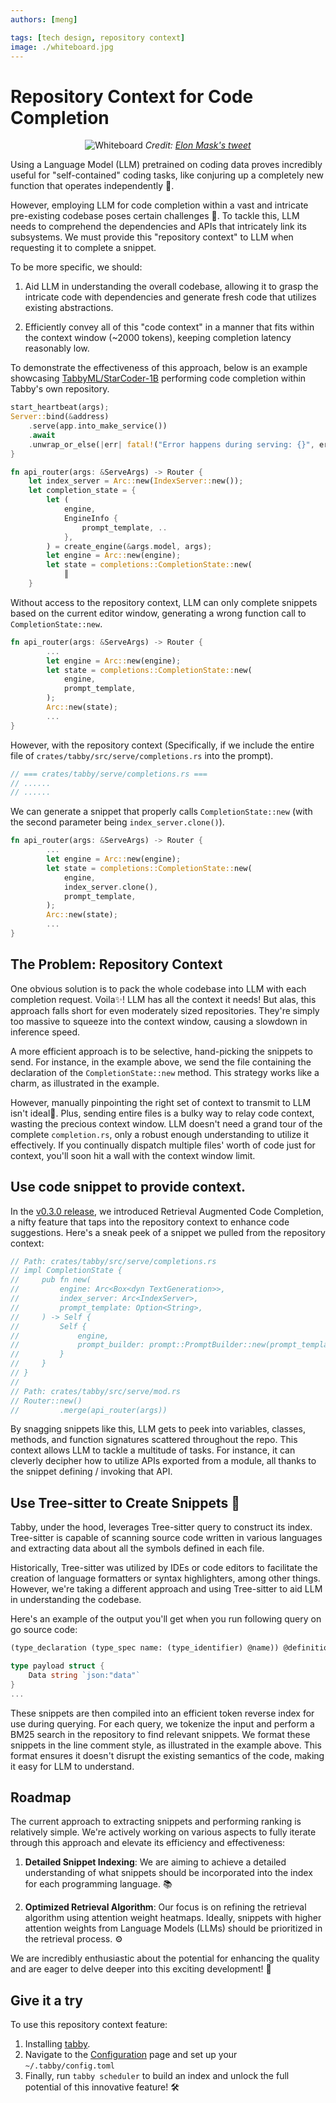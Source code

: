 ```yaml
---
authors: [meng]

tags: [tech design, repository context]
image: ./whiteboard.jpg
---
```


# Repository Context for Code Completion

<div align="center">

![Whiteboard](./whiteboard.jpg)
*Credit: [Elon Mask's tweet](https://twitter.com/elonmusk/status/1593899029531803649)*

</div>

Using a Language Model (LLM) pretrained on coding data proves incredibly useful for "self-contained" coding tasks, like conjuring up a completely new function that operates independently 🚀.

However, employing LLM for code completion within a vast and intricate pre-existing codebase poses certain challenges 🤔. To tackle this, LLM needs to comprehend the dependencies and APIs that intricately link its subsystems. We must provide this "repository context" to LLM when requesting it to complete a snippet.

To be more specific, we should:

1. Aid LLM in understanding the overall codebase, allowing it to grasp the intricate code with dependencies and generate fresh code that utilizes existing abstractions.

2. Efficiently convey all of this "code context" in a manner that fits within the context window (~2000 tokens), keeping completion latency reasonably low.

To demonstrate the effectiveness of this approach, below is an example showcasing [TabbyML/StarCoder-1B](https://hf.co/TabbyML/StarCoder-1B) performing code completion within Tabby's own repository.

```rust title="Completion request"
start_heartbeat(args);
Server::bind(&address)
    .serve(app.into_make_service())
    .await
    .unwrap_or_else(|err| fatal!("Error happens during serving: {}", err))
}

fn api_router(args: &ServeArgs) -> Router {
    let index_server = Arc::new(IndexServer::new());
    let completion_state = {
        let (
            engine,
            EngineInfo {
                prompt_template, ..
            },
        ) = create_engine(&args.model, args);
        let engine = Arc::new(engine);
        let state = completions::CompletionState::new(
            ║
    }
```

Without access to the repository context, LLM can only complete snippets based on the current editor window, generating a wrong function call to `CompletionState::new`.

```rust title="Without repository context"
fn api_router(args: &ServeArgs) -> Router {
        ...
        let engine = Arc::new(engine);
        let state = completions::CompletionState::new(
            engine,
            prompt_template,
        );
        Arc::new(state);
        ...
}
```

However, with the repository context (Specifically, if we include the entire file of `crates/tabby/src/serve/completions.rs` into the prompt).


```rust title="Prepend to the completion request"
// === crates/tabby/serve/completions.rs ===
// ......
// ......
```

We can generate a snippet that properly calls `CompletionState::new` (with the second parameter being `index_server.clone()`).

```rust title="With repository context"
fn api_router(args: &ServeArgs) -> Router {
        ...
        let engine = Arc::new(engine);
        let state = completions::CompletionState::new(
            engine,
            index_server.clone(),
            prompt_template,
        );
        Arc::new(state);
        ...
}
```

## The Problem: Repository Context

One obvious solution is to pack the whole codebase into LLM with each completion request. Voila✨! LLM has all the context it needs! But alas, this approach falls short for even moderately sized repositories. They're simply too massive to squeeze into the context window, causing a slowdown in inference speed.

A more efficient approach is to be selective, hand-picking the snippets to send. For instance, in the example above, we send the file containing the declaration of the `CompletionState::new` method. This strategy works like a charm, as illustrated in the example.

However, manually pinpointing the right set of context to transmit to LLM isn't ideal🤔.
Plus, sending entire files is a bulky way to relay code context, wasting the precious context window. LLM doesn't need a grand tour of the complete `completion.rs`, only a robust enough understanding to utilize it effectively.
If you continually dispatch multiple files' worth of code just for context, you'll soon hit a wall with the context window limit.

## Use code snippet to provide context.

In the [v0.3.0 release](https://github.com/TabbyML/tabby/releases/tag/v0.3.0), we introduced Retrieval Augmented Code Completion, a nifty feature that taps into the repository context to enhance code suggestions. Here's a sneak peek of a snippet we pulled from the repository context:

```rust title="Snippet from the Repository Context: A Glimpse into the Magic"
// Path: crates/tabby/src/serve/completions.rs
// impl CompletionState {
//     pub fn new(
//         engine: Arc<Box<dyn TextGeneration>>,
//         index_server: Arc<IndexServer>,
//         prompt_template: Option<String>,
//     ) -> Self {
//         Self {
//             engine,
//             prompt_builder: prompt::PromptBuilder::new(prompt_template, Some(index_server)),
//         }
//     }
// }
//
// Path: crates/tabby/src/serve/mod.rs
// Router::new()
//         .merge(api_router(args))
```

By snagging snippets like this, LLM gets to peek into variables, classes, methods, and function signatures scattered throughout the repo. This context allows LLM to tackle a multitude of tasks. For instance, it can cleverly decipher how to utilize APIs exported from a module, all thanks to the snippet defining / invoking that API.

## Use Tree-sitter to Create Snippets 🌳

Tabby, under the hood, leverages Tree-sitter query to construct its index. Tree-sitter is capable of scanning source code written in various languages and extracting data about all the symbols defined in each file.

Historically, Tree-sitter was utilized by IDEs or code editors to facilitate the creation of language formatters or syntax highlighters, among other things. However, we're taking a different approach and using Tree-sitter to aid LLM in understanding the codebase.

Here's an example of the output you'll get when you run following query on go source code:

```scm title="Go Tree-sitter query to collect all function calls"
(type_declaration (type_spec name: (type_identifier) @name)) @definition.type
```

```go title="Snippets captured by the above query"
type payload struct {
	Data string `json:"data"`
}
...
```

These snippets are then compiled into an efficient token reverse index for use during querying. For each query, we tokenize the input and perform a BM25 search in the repository to find relevant snippets. We format these snippets in the line comment style, as illustrated in the example above. This format ensures it doesn't disrupt the existing semantics of the code, making it easy for LLM to understand. 

## Roadmap

The current approach to extracting snippets and performing ranking is relatively simple. We're actively working on various aspects to fully iterate through this approach and elevate its efficiency and effectiveness:

1. **Detailed Snippet Indexing**: We are aiming to achieve a detailed understanding of what snippets should be incorporated into the index for each programming language. 📚

2. **Optimized Retrieval Algorithm**: Our focus is on refining the retrieval algorithm using attention weight heatmaps. Ideally, snippets with higher attention weights from Language Models (LLMs) should be prioritized in the retrieval process. ⚙️

We are incredibly enthusiastic about the potential for enhancing the quality and are eager to delve deeper into this exciting development! 🌟

## Give it a try
To use this repository context feature:

1. Installing [tabby](/docs/installation/).
2. Navigate to the [Configuration](/docs/configuration#repository-context-for-code-completion) page and set up your `~/.tabby/config.toml`
3. Finally, run `tabby scheduler` to build an index and unlock the full potential of this innovative feature! 🛠️